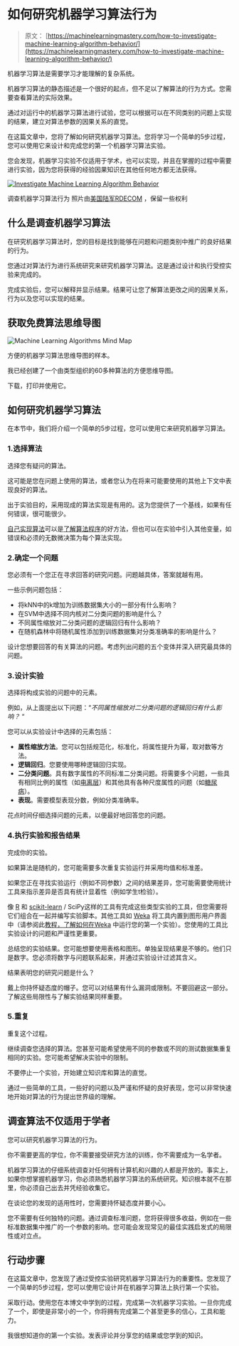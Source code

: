 # 如何研究机器学习算法行为

> 原文： [https://machinelearningmastery.com/how-to-investigate-machine-learning-algorithm-behavior/](https://machinelearningmastery.com/how-to-investigate-machine-learning-algorithm-behavior/)

机器学习算法是需要学习才能理解的复杂系统。

机器学习算法的静态描述是一个很好的起点，但不足以了解算法的行为方式。您需要查看算法的实际效果。

通过对运行中的机器学习算法进行试验，您可以根据可以在不同类别的问题上实现的结果，建立对算法参数的因果关系的直觉。

在这篇文章中，您将了解如何研究机器学习算法。您将学习一个简单的5步过程，您可以使用它来设计和完成您的第一个机器学习算法实验。

您会发现，机器学习实验不仅适用于学术，也可以实现，并且在掌握的过程中需要进行实验，因为您将获得的经验因果知识在其他任何地方都无法获得。

[![Investigate Machine Learning Algorithm Behavior](img/1ec819a6ee908b974563dd5606c0a672.jpg)](https://3qeqpr26caki16dnhd19sv6by6v-wpengine.netdna-ssl.com/wp-content/uploads/2014/10/Investigate-Machine-Learning-Algorithm-Behavior.jpg)

调查机器学习算法行为
照片由[美国陆军RDECOM](http://www.flickr.com/photos/rdecom/7222825892) ，保留一些权利

## 什么是调查机器学习算法

在研究机器学习算法时，您的目标是找到能够在问题和问题类别中推广的良好结果的行为。

您通过对算法行为进行系统研究来研究机器学习算法。这是通过设计和执行受控实验来完成的。

完成实验后，您可以解释并显示结果。结果可让您了解算法更改之间的因果关系，行为以及您可以实现的结果。

## 获取免费算法思维导图

![Machine Learning Algorithms Mind Map](img/2ce1275c2a1cac30a9f4eea6edd42d61.jpg)

方便的机器学习算法思维导图的样本。

我已经创建了一个由类型组织的60多种算法的方便思维导图。

下载，打印并使用它。

## 如何研究机器学习算法

在本节中，我们将介绍一个简单的5步过程，您可以使用它来研究机器学习算法。

### 1.选择算法

选择您有疑问的算法。

这可能是您在问题上使用的算法，或者您认为在将来可能要使用的其他上下文中表现良好的算法。

出于实验目的，采用现成的算法实现是有用的。这为您提供了一个基线，如果有任何错误，很可能很少。

[自己实现算法](http://machinelearningmastery.com/how-to-implement-a-machine-learning-algorithm/ "How to Implement a Machine Learning Algorithm")可以是[了解算法程序](http://machinelearningmastery.com/benefits-of-implementing-machine-learning-algorithms-from-scratch/ "Benefits of Implementing Machine Learning Algorithms From Scratch")的好方法，但也可以在实验中引入其他变量，如错误和必须的无数微决策为每个算法实现。

### 2.确定一个问题

您必须有一个您正在寻求回答的研究问题。问题越具体，答案就越有用。

一些示例问题包括：

*   将kNN中的k增加为训练数据集大小的一部分有什么影响？
*   在SVM中选择不同内核对二分类问题的影响是什么？
*   不同属性缩放对二分类问题的逻辑回归有什么影响？
*   在随机森林中将随机属性添加到训练数据集对分类准确率的影响是什么？

设计您想要回答的有关算法的问题。考虑列出问题的五个变体并深入研究最具体的问题。

### 3.设计实验

选择将构成实验的问题中的元素。

例如，从上面提出以下问题：“_不同属性缩放对二分类问题的逻辑回归有什么影响？_ “

您可以从实验设计中选择的元素包括：

*   **属性缩放方法**。您可以包括规范化，标准化，将属性提升为幂，取对数等方法。
*   **逻辑回归**。您要使用哪种逻辑回归实现。
*   **二分类问题**。具有数字属性的不同标准二分类问题。将需要多个问题，一些具有相同比例的属性（如[电离层](https://archive.ics.uci.edu/ml/datasets/Ionosphere)）和其他具有各种尺度属性的问题（如[糖尿病](https://archive.ics.uci.edu/ml/datasets/Pima+Indians+Diabetes)）。
*   **表现**。需要模型表现分数，例如分类准确率。

花点时间仔细选择问题的元素，以便最好地回答您的问题。

### 4.执行实验和报告结果

完成你的实验。

如果算法是随机的，您可能需要多次重复实验运行并采用均值和标准差。

如果您正在寻找实验运行（例如不同参数）之间的结果差异，您可能需要使用统计工具来指示差异是否具有统计显着性（例如学生t检验）。

像 [R](http://machinelearningmastery.com/what-is-r/ "What is R") 和 [scikit-learn](http://machinelearningmastery.com/a-gentle-introduction-to-scikit-learn-a-python-machine-learning-library/ "A Gentle Introduction to Scikit-Learn: A Python Machine Learning Library") / SciPy这样的工具有完成这些类型实验的工具，但您需要将它们组合在一起并编写实验脚本。其他工具如 [Weka](http://machinelearningmastery.com/what-is-the-weka-machine-learning-workbench/ "What is the Weka Machine Learning Workbench") 将工具内置到图形用户界面中（请参阅此[教程，了解如何在Weka](http://machinelearningmastery.com/design-and-run-your-first-experiment-in-weka/ "Design and Run your First Experiment in Weka") 中运行您的第一个实验）。您使用的工具比实验设计的问题和严谨性更重要。

总结您的实验结果。您可能想要使用表格和图形。单独呈现结果是不够的。他们只是数字。您必须将数字与问题联系起来，并通过实验设计过滤其含义。

结果表明您的研究问题是什么？

戴上你持怀疑态度的帽子。您可以对结果有什么漏洞或限制。不要回避这一部分。了解这些局限性与了解实验结果同样重要。

### 5.重复

重复这个过程。

继续调查您选择的算法。您甚至可能希望使用不同的参数或不同的测试数据集重复相同的实验。您可能希望解决实验中的限制。

不要停止一个实验，开始建立知识库和算法的直觉。

通过一些简单的工具，一些好的问题以及严谨和怀疑的良好表现，您可以非常快速地开始对算法的行为提出世界级的理解。

## 调查算法不仅适用于学者

您可以研究机器学习算法的行为。

你不需要更高的学位，你不需要接受研究方法的训练，你不需要成为一名学者。

机器学习算法的仔细系统调查对任何拥有计算机和兴趣的人都是开放的。事实上，如果你想掌握机器学习，你必须熟悉机器学习算法的系统研究。知识根本就不在那里，你必须自己出去并凭经验收集它。

在谈论您的发现的适用性时，您需要持怀疑态度并要小心。

您不需要有任何独特的问题。通过调查标准问题，您将获得很多收益，例如在一些标准数据集中推广的一个参数的影响。您可能会发现常见的最佳实践启发式的局限性或对立点。

## 行动步骤

在这篇文章中，您发现了通过受控实验研究机器学习算法行为的重要性。您发现了一个简单的5步过程，您可以使用它设计并在机器学习算法上执行第一个实验。

采取行动。使用您在本博文中学到的过程，完成第一次机器学习实验。一旦你完成了一个，即使是非常小的一个，你将拥有完成第二个甚至更多的信心，工具和能力。

我很想知道你的第一个实验。发表评论并分享您的结果或您学到的知识。